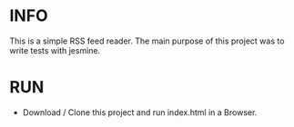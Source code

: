 # INFO
This is a simple RSS feed reader. The main purpose of this project was to write tests with jesmine. 

# RUN
* Download / Clone this project and run index.html in a Browser.
